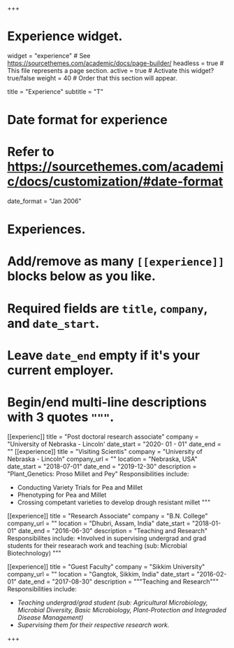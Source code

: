 +++
# Experience widget.
widget = "experience"  # See https://sourcethemes.com/academic/docs/page-builder/
headless = true  # This file represents a page section.
active = true  # Activate this widget? true/false
weight = 40  # Order that this section will appear.

title = "Experience"
subtitle = "T"

# Date format for experience
#   Refer to https://sourcethemes.com/academic/docs/customization/#date-format
date_format = "Jan 2006"

# Experiences.
#   Add/remove as many `[[experience]]` blocks below as you like.
#   Required fields are `title`, `company`, and `date_start`.
#   Leave `date_end` empty if it's your current employer.
#   Begin/end multi-line descriptions with 3 quotes `"""`.
[[experienc]]
  title = "Post doctoral research associate"
  company = "University of Nebraska - Lincoln'
  date_start = "2020- 01 - 01"
  date_end = ""
[[experience]]
  title = "Visiting Scientis"
  company = "University of Nebraska - Lincoln"
  company_url = ""
  location = "Nebraska, USA"
  date_start = "2018-07-01"
  date_end = "2019-12-30"
  description = "Plant_Genetics: Proso Millet and Pey"
  Responsibilities include:
  * Conducting Variety Trials for Pea and Millet
  * Phenotyping for Pea and Millet
  * Crossing competant varieties to develop drough resistant millet
  """

[[experience]]
  title = "Research Associate"
  company = "B.N. College"
  company_url = ""
  location = "Dhubri, Assam, India"
  date_start = "2018-01-01"
  date_end = "2016-06-30"
  description = "Teaching and Research"
  Responsibilites include:
  *Involved in supervising undergrad and grad students for their researach work and teaching (sub: Microbial Biotechnology)
  """
  
  [[experience]]
  title = "Guest Faculty"
  company = "Sikkim University"
  company_url = ""
  location = "Gangtok, Sikkim, India"
  date_start = "2016-02-01"
  date_end = "2017-08-30"
  description = """Teaching and Research"""
  Responsibilities include:
  * <i>Teaching undergrad/grad student (sub: Agricultural Microbiology, Microbial Diversity, Basic Microbiology, Plant-Protection and Integraded Disease Management)</i>
  * <i>Supervising them for their respective research work.</i>

+++
